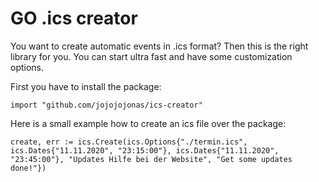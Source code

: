 # GO .ics creator
You want to create automatic events in .ics format? Then this is the right library for you. You can start ultra fast and have some customization options.


First you have to install the package:

`import "github.com/jojojojonas/ics-creator"`


Here is a small example how to create an ics file over the package:

`create, err := ‌ics.Create(ics.Options{"./termin.ics", ics.Dates{"11.11.2020", "23:15:00"}, ics.Dates{"11.11.2020", "23:45:00"}, "Updates Hilfe bei der Website", "Get some updates done!"})`